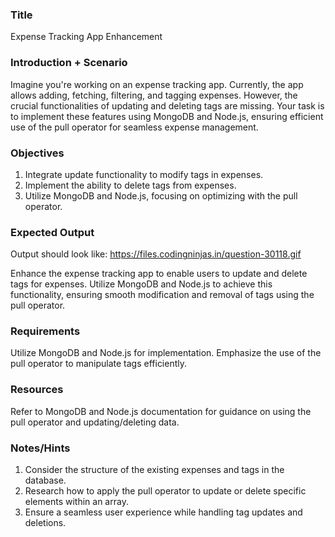 ### Title

Expense Tracking App Enhancement

### Introduction + Scenario

Imagine you're working on an expense tracking app. Currently, the app allows adding, fetching, filtering, and tagging expenses. However, the crucial functionalities of updating and deleting tags are missing. Your task is to implement these features using MongoDB and Node.js, ensuring efficient use of the pull operator for seamless expense management.

### Objectives

1. Integrate update functionality to modify tags in expenses.
2. Implement the ability to delete tags from expenses.
3. Utilize MongoDB and Node.js, focusing on optimizing with the pull operator.

### Expected Output

Output should look like: https://files.codingninjas.in/question-30118.gif

Enhance the expense tracking app to enable users to update and delete tags for expenses. Utilize MongoDB and Node.js to achieve this functionality, ensuring smooth modification and removal of tags using the pull operator.

### Requirements

Utilize MongoDB and Node.js for implementation. Emphasize the use of the pull operator to manipulate tags efficiently.

### Resources

Refer to MongoDB and Node.js documentation for guidance on using the pull operator and updating/deleting data.

### Notes/Hints

1. Consider the structure of the existing expenses and tags in the database.
2. Research how to apply the pull operator to update or delete specific elements within an array.
3. Ensure a seamless user experience while handling tag updates and deletions.